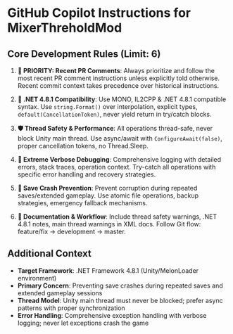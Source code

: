 # GitHub Copilot Instructions for MixerThreholdMod

## Core Development Rules (Limit: 6)

1. **🚨 PRIORITY: Recent PR Comments**: Always prioritize and follow the most recent PR comment instructions unless explicitly told otherwise. Recent commit context takes precedence over historical instructions.

2. **🎯 .NET 4.8.1 Compatibility**: Use MONO, IL2CPP & .NET 4.8.1 compatible syntax. Use `string.Format()` over interpolation, explicit types, `default(CancellationToken)`, never yield return in try/catch blocks.

3. **🛡️ Thread Safety & Performance**: All operations thread-safe, never block Unity main thread. Use async/await with `ConfigureAwait(false)`, proper cancellation tokens, no Thread.Sleep.

4. **🚨 Extreme Verbose Debugging**: Comprehensive logging with detailed errors, stack traces, operation context. Try-catch all operations with specific error handling and recovery strategies.

5. **💾 Save Crash Prevention**: Prevent corruption during repeated saves/extended gameplay. Use atomic file operations, backup strategies, emergency fallback mechanisms.

6. **📝 Documentation & Workflow**: Include thread safety warnings, .NET 4.8.1 notes, main thread warnings in XML docs. Follow Git flow: feature/fix → development → master.

## Additional Context

- **Target Framework**: .NET Framework 4.8.1 (Unity/MelonLoader environment)
- **Primary Concern**: Preventing save crashes during repeated saves and extended gameplay sessions
- **Thread Model**: Unity main thread must never be blocked; prefer async patterns with proper synchronization
- **Error Handling**: Comprehensive exception handling with verbose logging; never let exceptions crash the game